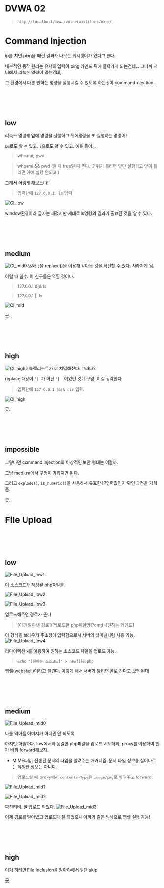 # DVWA 02


> `http://localhost/dvwa/vulnerabilities/exec/`



# Command Injection



ip를 치면 ping을 때린 결과가 나오는 뭐시깽이가 있다고 한다. 


내부적인 동작 원리는 유저의 입력이 ping 커멘드 뒤에 들어가게 되는건데... 
그니까 서버에서 리눅스 명령이 먹는건데, 

그 환경에서 다른 원하는 명령을 실행시킬 수 있도록 하는것이 command injection.  



<br></br>
---

## low


리눅스 명령에 앞에 명령을 실행하고 뒤에명령을 또 실행하는 명령어!

 `&&`로도 할 수 있고, `;`으로도 할 수 있고. 예를 들어... 


> whoami; pwd


> whoami && pwd (둘 다 true일 때 뜬다...? 뒤가 틀리면 앞만 실행되고 앞이 틀리면 아예 실행 안되고 )



그래서 어떻게 해보느냐! 


> 입력란에 `127.0.0.1; ls` 입력

![CI_low](https://github.com/leeejjju/GBC33_SECURITY/blob/main/img/CI_low.jpg)

window환경이라 글자는 깨졌지만 제대로 ls명령의 결과가 출ㄺ된 것을 알 수 있다. 



<br></br>
---


## medium

![CI_mid0](https://github.com/leeejjju/GBC33_SECURITY/blob/main/img/CI_mid0.jpg)
`&&`와 `;`을 replace()을 이용해 막아둔 것을 확인할 수 있다. 사라지게 됨. 



이럴 때 꼼수. 이 친구들은 먹힐 것이다. 


> 127.0.0.1 &;& ls


> 127.0.0.1 || ls


![CI_mid](https://github.com/leeejjju/GBC33_SECURITY/blob/main/img/CI_mid.jpg)


굿.

<br></br>
---

## high



![CI_high0](https://github.com/leeejjju/GBC33_SECURITY/blob/main/img/CI_high0.jpg)
블랙리스트가 더 치밀해졌다. 그러나?


replace 대상이 `'|'`가 아닌 `'| '`이었던 것이 구멍. 이걸 공략한다 


> 입력란에 `127.0.0.1 |&|& dir` 입력. 

![CI_high](https://github.com/leeejjju/GBC33_SECURITY/blob/main/img/CI_high.jpg)


굿. 


<br></br>
---

## impossible


그렇다면 command injection의 이상적인 보안 형태는 어떨까.


그냥 medium에서 구멍이 지워지면 된다. 


그리고 `explode()`, `is_numeric()`을 사용해서 유효한 IP입력값인지 확인 과정을 거쳐줌.


굿.



# File Upload

<br></br>
---

## low


![File_Upload_low1](https://github.com/leeejjju/GBC33_SECURITY/blob/main/img/FU_low1.jpg)

이 소스코드가 작성된 php파일을


![File_Upload_low2](https://github.com/leeejjju/GBC33_SECURITY/blob/main/img/FU_low2.jpg)


![File_Upload_low3](https://github.com/leeejjju/GBC33_SECURITY/blob/main/img/FU_low3.jpg)

업로드해주면 경로가 뜬다


> [아까 알아낸 경로]/[업로드한 php파일명]?cmd=[원하는 커멘드]


이 형식을 브라우저 주소창에 입력함으로서 서버의 터미널처럼 사용 가능.
![File_Upload_low4](https://github.com/leeejjju/GBC33_SECURITY/blob/main/img/FU_low4.jpg)



리다이렉션 `>`를 이용하여 원하는 소스코드 파일을 업로드 가능. 


> `echo "[원하는 소스코드]" > newfile.php`


웹쉘(webshell)이라고 불린다. 이렇게 해서 서버가 뚫리면 골로 간다고 보면 된대 


<br></br>
---

## medium

![File_Upload_mid0](https://github.com/leeejjju/GBC33_SECURITY/blob/main/img/FU_mid0.jpg)


나름 막아둠 이미지가 아니면 안 되도록


하지만 허술하다. low에서와 동일한 php파일을 업로드 시도하되, proxy를 이용하여 뭔가 바꿔 forward해보자. 


* MIME타입: 전송된 문서의 타입을 알려주는 매커니즘. 문서 타입 정보를 실어나르는 유일한 정보는 아니다. 


> 업로드할 때 proxy에서 `contents-Type`을 `image/png`로 바꿔주고 forward.


![File_Upload_mid1](https://github.com/leeejjju/GBC33_SECURITY/blob/main/img/FU_mid1.jpg)


![File_Upload_mid2](https://github.com/leeejjju/GBC33_SECURITY/blob/main/img/FU_mid2.jpg)


짜잔티비. 잘 업로드 되었다.
![File_Upload_mid3](https://github.com/leeejjju/GBC33_SECURITY/blob/main/img/FU_mid3.jpg)


이제 경로를 알아냈고 업로드가 잘 되었으니 아까와 같은 방식으로 웹쉘 실행 가능! 


<br></br>
---

## high

이거 하려면 File Inclusion을 알아야해서 일단 skip


**굿**